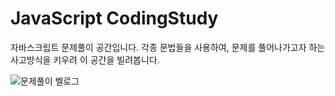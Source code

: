 # JavaScript CodingStudy

자바스크립트 문제풀이 공간입니다.
각종 문법들을 사용하여, 문제를 풀어나가고자 하는 사고방식을 키우려 이 공간을 빌려봅니다.

![문제풀이 벨로그](https://velog.io/@skdding3/series/JavaScript-CodingStudy)
